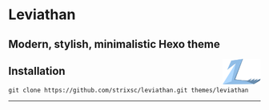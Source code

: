 # Leviathan

## Modern, stylish, minimalistic Hexo theme

<div align="center">
    <img width="15%" align="right" src="./source/assets/logo.png">
</div>


## Installation
```
git clone https://github.com/strixsc/leviathan.git themes/leviathan
```
<hr>
